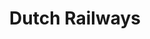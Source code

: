 ---
title: Dutch Railways
role: Product Design Lead<br>Creative Developer
technologies: HTML5, CSS3, JS<br>Sketch, Figma, Adobe
when: 2016 – Present
description: NS is the leading railway company of The Netherlands, transporting over 600.000 people who between them travel over 1.1 million times a day. As their Lead Designer, I continually assist NS in optimizing their online services.
hero: /assets/img/uploads/ns-hero.jpg
thumb: /assets/img/uploads/ns-thumb.jpg

og:
  img: /assets/img/uploads/ns-hero.jpg
  description: NS is the leading railway company of The Netherlands, transporting over 600.000 people who between them travel over 1.1 million times a day. As their Lead Designer, I continually assist NS in optimizing their online services.
  
section:
    - title: Homepage hero image
      description:
        - "Since I started as a designer at NS, I've been playing with the idea of putting the planner on top of the website. With our CRO-team we tested this hypothesis: if we turn over the planner and the hero, the conversion on the hero goes up without shrinking on planned trips."
        - The results were scintillating. There was no significant difference in planned trips. But there were 35% more clicks on the hero and 100% more views of the target page per session!
      grid: g-2-sm col-gap-4 row-gap-6
      items:
        - caption: Control
          img: /assets/img/uploads/ns-ab-1.jpg
        - caption: Variation 1 (+35%)
          img: /assets/img/uploads/ns-ab-2.jpg

    - title: Travel planner
      description: I designed various functionalities such as displaying weather forecast at an arrival location, showing the train composition of all train types, adding several personalized planning options and more. The challenge in adding all these features lies in subtlety. The trick is to limit the cognitive load as much as possible.
      items:
        - img: /assets/img/uploads/ns-home.jpg
        - img: /assets/img/uploads/ns-planner-1.jpg
        - img: /assets/img/uploads/ns-weather.svg

    - title: NS Flex
      description: We had to deliver 3 campaign pages from scratch within a couple of months. That's lightning speed for a large enterprise like NS, so we had to use a different way of working than usual. In a pressure cooker with a marketer and UX designer, I created a full responsive <a href="https://ns-flex.netlify.com" target="_blank" rel="noreferrer">prototype</a>. Which is been build as a static website by the development team. And it's a success! Sales were hitting target 2 months shy. While not cannibalizing classic subscriptions.
      items:
        - img: /assets/img/uploads/ns-flex.jpg
      
    - title: Spoordeelwinkel
      description: I participated in modernising the NS railway shop, a platform for the best deals for a day out by train. I was free to introduce a new design direction separate from the regular NS styling. Although it had to remain family of the NS brand. I took a bolder and more active approach to ensuring the feeling of being on offer.
      items:
        - img: /assets/img/uploads/ns-spoordeelwinkel-1.jpg
        - img: /assets/img/uploads/ns-spoordeelwinkel-2.jpg

    - title: ZZP Campaign
      description: Commissioned by NS Zakelijk I designed and developed a campaign <a href="https://ns.nl/ns-zakelijk" target="_blank" rel="noreferrer">page</a>. The aim was to increase the number of self-employed people travelling by train. I got briefed three weeks before launch. Yet, because I designed the page directly in the browser, it was quick and easy to put it into production.
      items:
        - img: /assets/img/uploads/ns-zakelijk-3.jpg
        - img: /assets/img/uploads/ns-zakelijk-2.jpg
        - img: /assets/img/uploads/ns-zakelijk-1.jpg
---